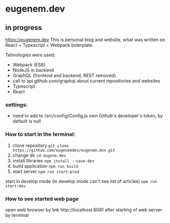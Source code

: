 # eugenem.dev

## in progress

https://eugenem.dev
This is personal blog and website, what was written on React + Typescript + Webpack bolerplate.

Tehnologies were used:
- Webpack (ES6) 
- NodeJS in backend 
- GraphQL (frontend and backend, REST removed)
- call to api.github.com/graphql about current repositories and websites
- Typescript
- React

### settings:
- need to add to /src/config/Config.js own Github's developer's token, by default is null

### How to start in the terminal:
1. clone repository 
`git clone https://github.com/eugenemdev/eugenem.dev.git`
2. change dir
`cd eugene.dev`
3. install libraries
`npm install --save-dev`
4. build application
`npm run build`
5. start server
`npm run start:prod`

start in develop mode (in develop mode can't see list of articles)
`npm run start:dev`

### How to see started web page
open web browser by link http://localhost:8081 after starting of web server by terminal





